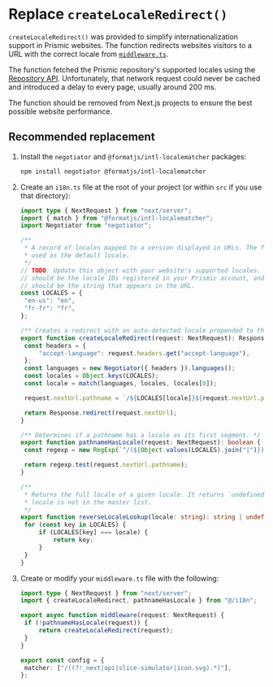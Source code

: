 # Replace `createLocaleRedirect()`

`createLocaleRedirect()` was provided to simplify internationalization support in Prismic websites. The function redirects websites visitors to a URL with the correct locale from [`middleware.ts`](https://nextjs.org/docs/app/building-your-application/routing/middleware).

The function fetched the Prismic repository's supported locales using the [Repository API](https://prismic.io/docs/repository-api-technical-reference). Unfortunately, that network request could never be cached and introduced a delay to every page, usually around 200 ms.

The function should be removed from Next.js projects to ensure the best possible website performance.

## Recommended replacement

1. Install the `negotiator` and `@formatjs/intl-localematcher` packages:

   ```sh
   npm install negotiator @formatjs/intl-localematcher
   ```

1. Create an `i18n.ts` file at the root of your project (or within `src` if you use that directory):

   ```ts
   import type { NextRequest } from "next/server";
   import { match } from "@formatjs/intl-localematcher";
   import Negotiator from "negotiator";

   /**
    * A record of locales mapped to a version displayed in URLs. The first entry is
    * used as the default locale.
    */
   // TODO: Update this object with your website's supported locales. Keys
   // should be the locale IDs registered in your Prismic account, and values
   // should be the string that appears in the URL.
   const LOCALES = {
   	"en-us": "en",
   	"fr-fr": "fr",
   };

   /** Creates a redirect with an auto-detected locale prepended to the URL. */
   export function createLocaleRedirect(request: NextRequest): Response {
   	const headers = {
   		"accept-language": request.headers.get("accept-language"),
   	};
   	const languages = new Negotiator({ headers }).languages();
   	const locales = Object.keys(LOCALES);
   	const locale = match(languages, locales, locales[0]);

   	request.nextUrl.pathname = `/${LOCALES[locale]}${request.nextUrl.pathname}`;

   	return Response.redirect(request.nextUrl);
   }

   /** Determines if a pathname has a locale as its first segment. */
   export function pathnameHasLocale(request: NextRequest): boolean {
   	const regexp = new RegExp(`^/(${Object.values(LOCALES).join("|")})(\/|$)`);

   	return regexp.test(request.nextUrl.pathname);
   }

   /**
    * Returns the full locale of a given locale. It returns `undefined` if the
    * locale is not in the master list.
    */
   export function reverseLocaleLookup(locale: string): string | undefined {
   	for (const key in LOCALES) {
   		if (LOCALES[key] === locale) {
   			return key;
   		}
   	}
   }
   ```

1. Create or modify your `middleware.ts` file with the following:

   ```ts
   import type { NextRequest } from "next/server";
   import { createLocaleRedirect, pathnameHasLocale } from "@/i18n";

   export async function middleware(request: NextRequest) {
   	if (!pathnameHasLocale(request)) {
   		return createLocaleRedirect(request);
   	}
   }

   export const config = {
   	matcher: ["/((?!_next|api|slice-simulator|icon.svg).*)"],
   };
   ```
